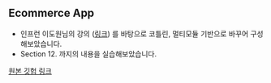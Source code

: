 ## Ecommerce App

- 인프런 이도원님의 강의 ([링크](https://www.inflearn.com/course/스프링-클라우드-마이크로서비스)) 를 바탕으로 코틀린, 멀티모듈 기반으로 바꾸어 구성해보았습니다.
- Section 12. 까지의 내용을 실습해보았습니다.

[원본 깃헙 링크](https://github.com/joneconsulting/msa_with_spring_cloud)